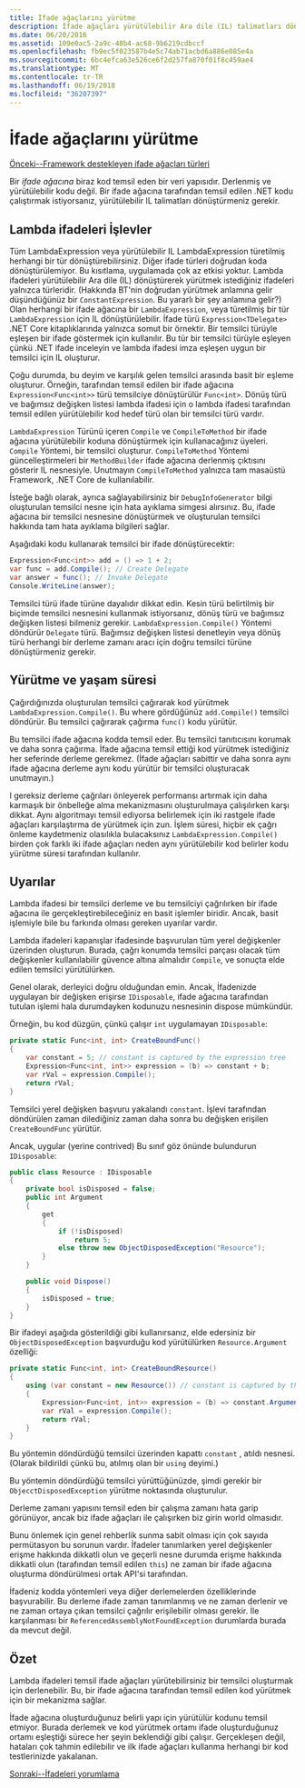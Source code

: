 ```yaml
---
title: İfade ağaçlarını yürütme
description: İfade ağaçları yürütülebilir Ara dile (IL) talimatları dönüştürerek çalıştırma hakkında bilgi edinin.
ms.date: 06/20/2016
ms.assetid: 109e0ac5-2a9c-48b4-ac68-9b6219cdbccf
ms.openlocfilehash: fb9ec5f023587b4e5c74ab71acbd6a886e085e4a
ms.sourcegitcommit: 6bc4efca63e526ce6f2d257fa870f01f8c459ae4
ms.translationtype: MT
ms.contentlocale: tr-TR
ms.lasthandoff: 06/19/2018
ms.locfileid: "36207397"
---
```

# <a name="executing-expression-trees"></a>İfade ağaçlarını yürütme

[Önceki--Framework destekleyen ifade ağaçları türleri](expression-classes.md)

Bir *ifade ağacına* biraz kod temsil eden bir veri yapısıdır.
Derlenmiş ve yürütülebilir kodu değil. Bir ifade ağacına tarafından temsil edilen .NET kodu çalıştırmak istiyorsanız, yürütülebilir IL talimatları dönüştürmeniz gerekir.

## <a name="lambda-expressions-to-functions"></a>Lambda ifadeleri İşlevler

Tüm LambdaExpression veya yürütülebilir IL LambdaExpression türetilmiş herhangi bir tür dönüştürebilirsiniz. Diğer ifade türleri doğrudan koda dönüştürülemiyor. Bu kısıtlama, uygulamada çok az etkisi yoktur. Lambda ifadeleri yürütülebilir Ara dile (IL) dönüştürerek yürütmek istediğiniz ifadeleri yalnızca türleridir. (Hakkında BT'nin doğrudan yürütmek anlamına gelir düşündüğünüz bir `ConstantExpression`. Bu yararlı bir şey anlamına gelir?) Olan herhangi bir ifade ağacına bir `LambdaExpression`, veya türetilmiş bir tür `LambdaExpression` için IL dönüştürülebilir.
İfade türü `Expression<TDelegate>` .NET Core kitaplıklarında yalnızca somut bir örnektir. Bir temsilci türüyle eşleşen bir ifade göstermek için kullanılır. Bu tür bir temsilci türüyle eşleyen çünkü .NET ifade inceleyin ve lambda ifadesi imza eşleşen uygun bir temsilci için IL oluşturur. 

Çoğu durumda, bu deyim ve karşılık gelen temsilci arasında basit bir eşleme oluşturur. Örneğin, tarafından temsil edilen bir ifade ağacına `Expression<Func<int>>` türü temsilciye dönüştürülür `Func<int>`. Dönüş türü ve bağımsız değişken listesi lambda ifadesi için o lambda ifadesi tarafından temsil edilen yürütülebilir kod hedef türü olan bir temsilci türü vardır.

`LambdaExpression` Türünü içeren `Compile` ve `CompileToMethod` bir ifade ağacına yürütülebilir koduna dönüştürmek için kullanacağınız üyeleri. `Compile` Yöntemi, bir temsilci oluşturur. `CompileToMethod` Yöntemi güncelleştirmeleri bir `MethodBuilder` ifade ağacına derlenmiş çıktısını gösterir IL nesnesiyle. Unutmayın `CompileToMethod` yalnızca tam masaüstü Framework, .NET Core de kullanılabilir.

İsteğe bağlı olarak, ayrıca sağlayabilirsiniz bir `DebugInfoGenerator` bilgi oluşturulan temsilci nesne için hata ayıklama simgesi alırsınız. Bu, ifade ağacına bir temsilci nesnesine dönüştürmek ve oluşturulan temsilci hakkında tam hata ayıklama bilgileri sağlar.

Aşağıdaki kodu kullanarak temsilci bir ifade dönüştürecektir:

```csharp
Expression<Func<int>> add = () => 1 + 2;
var func = add.Compile(); // Create Delegate
var answer = func(); // Invoke Delegate
Console.WriteLine(answer);
```

Temsilci türü ifade türüne dayalıdır dikkat edin. Kesin türü belirtilmiş bir biçimde temsilci nesnesini kullanmak istiyorsanız, dönüş türü ve bağımsız değişken listesi bilmeniz gerekir. `LambdaExpression.Compile()` Yöntemi döndürür `Delegate` türü. Bağımsız değişken listesi denetleyin veya dönüş türü herhangi bir derleme zamanı aracı için doğru temsilci türüne dönüştürmeniz gerekir.

## <a name="execution-and-lifetimes"></a>Yürütme ve yaşam süresi

Çağırdığınızda oluşturulan temsilci çağırarak kod yürütmek `LambdaExpression.Compile()`. Bu where gördüğünüz `add.Compile()` temsilci döndürür. Bu temsilci çağırarak çağırma `func()` kodu yürütür.

Bu temsilci ifade ağacına kodda temsil eder. Bu temsilci tanıtıcısını korumak ve daha sonra çağırma. İfade ağacına temsil ettiği kod yürütmek istediğiniz her seferinde derleme gerekmez. (İfade ağaçları sabittir ve daha sonra aynı ifade ağacına derleme aynı kodu yürütür bir temsilci oluşturacak unutmayın.)

I gereksiz derleme çağrıları önleyerek performansı artırmak için daha karmaşık bir önbelleğe alma mekanizmasını oluşturulmaya çalışılırken karşı dikkat. Aynı algoritmayı temsil ediyorsa belirlemek için iki rastgele ifade ağaçları karşılaştırma de yürütmek için zun. İşlem süresi, hiçbir ek çağrı önleme kaydetmeniz olasılıkla bulacaksınız `LambdaExpression.Compile()` birden çok farklı iki ifade ağaçları neden aynı yürütülebilir kod belirler kodu yürütme süresi tarafından kullanılır.

## <a name="caveats"></a>Uyarılar

Lambda ifadesi bir temsilci derleme ve bu temsilciyi çağrılırken bir ifade ağacına ile gerçekleştirebileceğiniz en basit işlemler biridir. Ancak, basit işlemiyle bile bu farkında olması gereken uyarılar vardır. 

Lambda ifadeleri kapanışlar ifadesinde başvurulan tüm yerel değişkenler üzerinden oluşturun. Burada, çağrı konumda temsilci parçası olacak tüm değişkenler kullanılabilir güvence altına almalıdır `Compile`, ve sonuçta elde edilen temsilci yürütülürken.

Genel olarak, derleyici doğru olduğundan emin. Ancak, İfadenizde uygulayan bir değişken erişirse `IDisposable`, ifade ağacına tarafından tutulan işlemi hala durumdayken kodunuzu nesnesinin dispose mümkündür.

Örneğin, bu kod düzgün, çünkü çalışır `int` uygulamayan `IDisposable`:

```csharp
private static Func<int, int> CreateBoundFunc()
{
    var constant = 5; // constant is captured by the expression tree
    Expression<Func<int, int>> expression = (b) => constant + b;
    var rVal = expression.Compile();
    return rVal;
}
```

Temsilci yerel değişken başvuru yakalandı `constant`.
İşlevi tarafından döndürülen zaman dilediğiniz zaman daha sonra bu değişken erişilen `CreateBoundFunc` yürütür.

Ancak, uygular (yerine contrived) Bu sınıf göz önünde bulundurun `IDisposable`:

```csharp
public class Resource : IDisposable
{
    private bool isDisposed = false;
    public int Argument
    {
        get
        {
            if (!isDisposed)
                return 5;
            else throw new ObjectDisposedException("Resource");
        }
    }

    public void Dispose()
    {
        isDisposed = true;
    }
}
```

Bir ifadeyi aşağıda gösterildiği gibi kullanırsanız, elde edersiniz bir `ObjectDisposedException` başvurduğu kod yürütülürken `Resource.Argument` özelliği:

```csharp
private static Func<int, int> CreateBoundResource()
{
    using (var constant = new Resource()) // constant is captured by the expression tree
    {
        Expression<Func<int, int>> expression = (b) => constant.Argument + b;
        var rVal = expression.Compile();
        return rVal;
    }
}
```

Bu yöntemin döndürdüğü temsilci üzerinden kapattı `constant` , atıldı nesnesi. (Olarak bildirildi çünkü bu, atılmış olan bir `using` deyimi.) 

Bu yöntemin döndürdüğü temsilci yürüttüğünüzde, şimdi gerekir bir `ObjecctDisposedException` yürütme noktasında oluşturulur.

Derleme zamanı yapısını temsil eden bir çalışma zamanı hata garip görünüyor, ancak biz ifade ağaçları ile çalışırken biz girin world olmasıdır.

Bunu önlemek için genel rehberlik sunma sabit olması için çok sayıda permütasyon bu sorunun vardır. İfadeler tanımlarken yerel değişkenler erişme hakkında dikkatli olun ve geçerli nesne durumda erişme hakkında dikkatli olun (tarafından temsil edilen `this`) ne zaman bir ifade ağacına oluşturma döndürülmesi ortak API'si tarafından.

İfadeniz kodda yöntemleri veya diğer derlemelerden özelliklerinde başvurabilir. Bu derleme ifade zaman tanımlanmış ve ne zaman derlenir ve ne zaman ortaya çıkan temsilci çağrılır erişilebilir olması gerekir. İle karşılanması bir `ReferencedAssemblyNotFoundException` durumlarda burada da mevcut değil.

## <a name="summary"></a>Özet

Lambda ifadeleri temsil ifade ağaçları yürütebilirsiniz bir temsilci oluşturmak için derlenebilir. Bu, bir ifade ağacına tarafından temsil edilen kod yürütmek için bir mekanizma sağlar.

İfade ağacına oluşturduğunuz belirli yapı için yürütülür kodunu temsil etmiyor. Burada derlemek ve kod yürütmek ortamı ifade oluşturduğunuz ortamı eşleştiği sürece her şeyin beklendiği gibi çalışır. Gerçekleşen değil, hataları çok tahmin edilebilir ve ilk ifade ağaçları kullanma herhangi bir kod testlerinizde yakalanan.

[Sonraki--İfadeleri yorumlama](expression-trees-interpreting.md)

